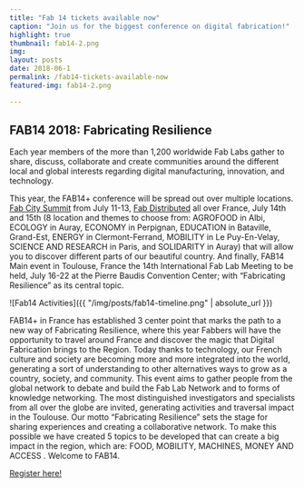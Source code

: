 ```yaml
---
title: "Fab 14 tickets available now" 
caption: "Join us for the biggest conference on digital fabrication!"
highlight: true
thumbnail: fab14-2.png
img: 
layout: posts
date: 2018-06-1
permalink: /fab14-tickets-available-now
featured-img: fab14-2.png

---
```


## FAB14 2018: Fabricating Resilience

Each year members of the more than 1,200 worldwide Fab Labs gather to share, discuss, collaborate and create communities around the different local and global interests regarding digital manufacturing, innovation, and technology.

This year, the FAB14+ conference will be spread out over multiple locations. [Fab City Summit](https://summit.fabcity.paris/) from July 11-13, [Fab Distributed](http://distributed.fab14.org/) all over France, July 14th and 15th (8 location and themes to choose from: AGROFOOD in Albi, ECOLOGY in Auray, ECONOMY in Perpignan, EDUCATION in Bataville, Grand-Est, ENERGY in Clermont-Ferrand, MOBILITY in Le Puy-En-Velay, SCIENCE AND RESEARCH in Paris, and SOLIDARITY in Auray) that will allow you to discover different parts of our beautiful country. And finally, FAB14 Main event in Toulouse, France the 14th International Fab Lab Meeting to be held, July 16-22 at the Pierre Baudis Convention Center; with “Fabricating Resilience” as its central topic.

![Fab14 Activities]({{ "/img/posts/fab14-timeline.png" | absolute_url }})

FAB14+ in France has established 3 center point that marks the path to a new way of Fabricating Resilience, where this year Fabbers will have the opportunity to travel around France and discover the magic that Digital Fabrication brings to the Region. Today thanks to technology, our French culture and society are becoming more and more integrated into the world, generating a sort of understanding to other alternatives ways to grow as a country, society, and community. This event aims to gather people from the global network to debate and build the Fab Lab Network and to forms of knowledge networking. The most distinguished investigators and specialists from all over the globe are invited, generating activities and traversal impact in the Toulouse. Our motto “Fabricating Resilience” sets the stage for sharing experiences and creating a collaborative network. To make this possible we have created 5 topics to be developed that can create a big impact in the region, which are: FOOD, MOBILITY, MACHINES, MONEY AND ACCESS . Welcome to FAB14.

[Register here!](http://fab14.org/register/)
